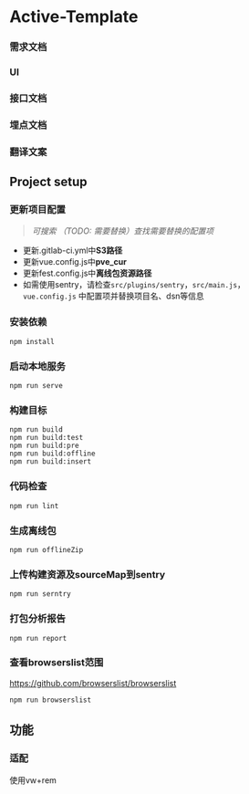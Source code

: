 # Active-Template

### 需求文档


### UI


### 接口文档


### 埋点文档


### 翻译文案


## Project setup

### 更新项目配置

> *可搜索 （TODO: 需要替换）查找需要替换的配置项*

-  更新.gitlab-ci.yml中**S3路径**
-  更新vue.config.js中**pve_cur**
-  更新fest.config.js中**离线包资源路径**
-  如需使用sentry，请检查`src/plugins/sentry`，`src/main.js`，`vue.config.js` 中配置项并替换项目名、dsn等信息



### 安装依赖

```
npm install
```

### 启动本地服务
```
npm run serve
```

### 构建目标
```
npm run build
npm run build:test
npm run build:pre
npm run build:offline
npm run build:insert
```

### 代码检查
```
npm run lint
```

### 生成离线包

```
npm run offlineZip
```

### 上传构建资源及sourceMap到sentry

```
npm run serntry
```

### 打包分析报告

```
npm run report
```

### 查看browserslist范围
https://github.com/browserslist/browserslist
```
npm run browserslist
```



## 功能

### 适配

使用vw+rem

